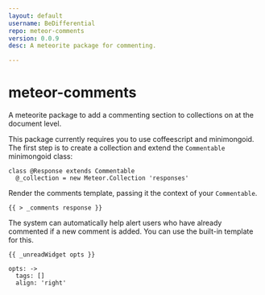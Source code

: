 ```yaml
---
layout: default
username: BeDifferential
repo: meteor-comments
version: 0.0.9
desc: A meteorite package for commenting.

---
```

# meteor-comments

A meteorite package to add a commenting section to collections on at the document level.


This package currently requires you to use coffeescript and minimongoid.  The first step is to create a collection and extend the `Commentable` minimongoid class:

```
class @Response extends Commentable
  @_collection = new Meteor.Collection 'responses'
```


Render the comments template, passing it the context of your `Commentable`.

<code>{{ > _comments response }}</code>

The system can automatically help alert users who have already commented if a new comment is added.  You can use the built-in template for this.

<code>{{ _unreadWidget opts }}</code>

```
opts: ->
  tags: []
  align: 'right'
```
